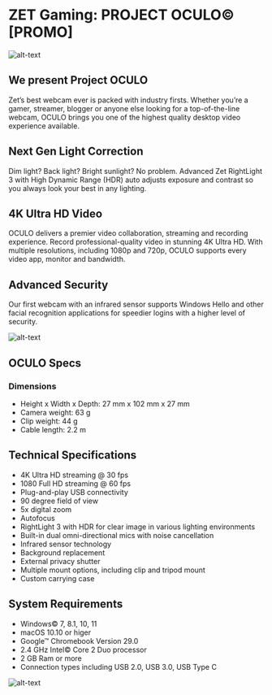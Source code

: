 # ZET Gaming: PROJECT OCULO© [PROMO]

![alt-text](https://i.imgur.com/fzbORXa.png)

## We present Project OCULO
Zet’s best webcam ever is packed with industry firsts. Whether you’re a gamer, streamer, blogger or anyone else looking for a top-of-the-line webcam, OCULO brings you one of the highest quality desktop video experience available.

## Next Gen Light Correction
Dim light? Back light? Bright sunlight? No problem. Advanced Zet RightLight 3 with High Dynamic Range (HDR) auto adjusts exposure and contrast so you always look your best in any lighting.

## 4K Ultra HD Video
OCULO delivers a premier video collaboration, streaming and recording experience. Record professional-quality video in stunning 4K Ultra HD. With multiple resolutions, including 1080p and 720p, OCULO supports every video app, monitor and bandwidth.

## Advanced Security
Our first webcam with an infrared sensor supports Windows Hello and other facial recognition applications for speedier logins with a higher level of security.


![alt-text](https://i.imgur.com/vYWbLti.png)

## OCULO Specs
### Dimensions
* Height x Width x Depth: 27 mm x 102 mm x 27 mm
* Camera weight: 63 g
* Clip weight: 44 g
* Cable length: 2.2 m

## Technical Specifications
* 4K Ultra HD streaming @ 30 fps
* 1080 Full HD streaming @ 60 fps
* Plug-and-play USB connectivity
* 90 degree field of view
* 5x digital zoom
* Autofocus
* RightLight 3 with HDR for clear image in various lighting environments
* Built-in dual omni-directional mics with noise cancellation
* Infrared sensor technology
* Background replacement
* External privacy shutter
* Multiple mount options, including clip and tripod mount
* Custom carrying case

## System Requirements
* Windows© 7, 8.1, 10, 11
* macOS 10.10 or higer
* Google™ Chromebook Version 29.0
* 2.4 GHz Intel© Core 2 Duo processor
* 2 GB Ram or more
* Connection types including USB 2.0, USB 3.0, USB Type C

![alt-text](https://i.imgur.com/S9Lf8ZW.png)

